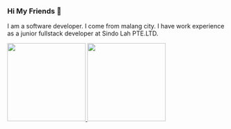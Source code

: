 ### Hi My Friends 👋

I am a software developer. I come from malang city. I have work experience as a junior fullstack developer at Sindo Lah PTE.LTD.

<!--
**dickysamudra09/dickysamudra09** is a ✨ _special_ ✨ repository because its `README.md` (this file) appears on your GitHub profile.

Here are some ideas to get you started:

- 🔭 I’m currently working on ...
- 🌱 I’m currently learning ...
- 👯 I’m looking to collaborate on ...
- 🤔 I’m looking for help with ...
- 💬 Ask me about ...
- 📫 How to reach me: ...
- 😄 Pronouns: ...
- ⚡ Fun fact: ...
-->

<p align="left">
  <a href="https://github.com/dickysamudra09">
    <img height="180em" src="https://github-readme-stats.vercel.app/api?username=dickysamudra09&show_icons=true"/>
    <img height="180em" src="https://github-readme-stats-eight-theta.vercel.app/api/top-langs/?username=dickysamudra09&layout=compact&langs_count=8&theme=white"/>
  </a>
</p>

